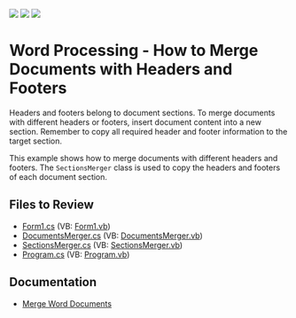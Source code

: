 <!-- default badges list -->
![](https://img.shields.io/endpoint?url=https://codecentral.devexpress.com/api/v1/VersionRange/128610857/19.2.3%2B)
[![](https://img.shields.io/badge/Open_in_DevExpress_Support_Center-FF7200?style=flat-square&logo=DevExpress&logoColor=white)](https://supportcenter.devexpress.com/ticket/details/E4404)
[![](https://img.shields.io/badge/📖_How_to_use_DevExpress_Examples-e9f6fc?style=flat-square)](https://docs.devexpress.com/GeneralInformation/403183)
<!-- default badges end -->

# Word Processing - How to Merge Documents with Headers and Footers

Headers and footers belong to document sections. To merge documents with different headers or footers, insert document content into a new section. Remember to copy all required header and footer information to the target section.

This example shows how to merge documents with different headers and footers. The `SectionsMerger` class is used to copy the headers and footers of each document section.

## Files to Review

* [Form1.cs](./CS/DocumentMerger/Form1.cs) (VB: [Form1.vb](./VB/DocumentMerger/Form1.vb))
* [DocumentsMerger.cs](./CS/DocumentMerger/Helpers/DocumentsMerger.cs) (VB: [DocumentsMerger.vb](./VB/DocumentMerger/Helpers/DocumentsMerger.vb))
* [SectionsMerger.cs](./CS/DocumentMerger/Helpers/SectionsMerger.cs) (VB: [SectionsMerger.vb](./VB/DocumentMerger/Helpers/SectionsMerger.vb))
* [Program.cs](./CS/DocumentMerger/Program.cs) (VB: [Program.vb](./VB/DocumentMerger/Program.vb))

## Documentation

* [Merge Word Documents](https://docs.devexpress.com/OfficeFileAPI/119802/word-processing-document-api/merge-and-split-documents/merge-documents)

